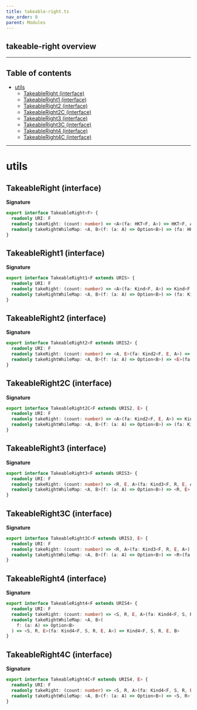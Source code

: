 ```yaml
---
title: takeable-right.ts
nav_order: 8
parent: Modules
---
```


## takeable-right overview

---

<h2 class="text-delta">Table of contents</h2>

- [utils](#utils)
  - [TakeableRight (interface)](#takeableright-interface)
  - [TakeableRight1 (interface)](#takeableright1-interface)
  - [TakeableRight2 (interface)](#takeableright2-interface)
  - [TakeableRight2C (interface)](#takeableright2c-interface)
  - [TakeableRight3 (interface)](#takeableright3-interface)
  - [TakeableRight3C (interface)](#takeableright3c-interface)
  - [TakeableRight4 (interface)](#takeableright4-interface)
  - [TakeableRight4C (interface)](#takeableright4c-interface)

---

# utils

## TakeableRight (interface)

**Signature**

```ts
export interface TakeableRight<F> {
  readonly URI: F
  readonly takeRight: (count: number) => <A>(fa: HKT<F, A>) => HKT<F, A>
  readonly takeRightWhileMap: <A, B>(f: (a: A) => Option<B>) => (fa: HKT<F, A>) => HKT<F, B>
}
```

## TakeableRight1 (interface)

**Signature**

```ts
export interface TakeableRight1<F extends URIS> {
  readonly URI: F
  readonly takeRight: (count: number) => <A>(fa: Kind<F, A>) => Kind<F, A>
  readonly takeRightWhileMap: <A, B>(f: (a: A) => Option<B>) => (fa: Kind<F, A>) => Kind<F, B>
}
```

## TakeableRight2 (interface)

**Signature**

```ts
export interface TakeableRight2<F extends URIS2> {
  readonly URI: F
  readonly takeRight: (count: number) => <A, E>(fa: Kind2<F, E, A>) => Kind2<F, E, A>
  readonly takeRightWhileMap: <A, B>(f: (a: A) => Option<B>) => <E>(fa: Kind2<F, E, A>) => Kind2<F, E, B>
}
```

## TakeableRight2C (interface)

**Signature**

```ts
export interface TakeableRight2C<F extends URIS2, E> {
  readonly URI: F
  readonly takeRight: (count: number) => <A>(fa: Kind2<F, E, A>) => Kind2<F, E, A>
  readonly takeRightWhileMap: <A, B>(f: (a: A) => Option<B>) => (fa: Kind2<F, E, A>) => Kind2<F, E, B>
}
```

## TakeableRight3 (interface)

**Signature**

```ts
export interface TakeableRight3<F extends URIS3> {
  readonly URI: F
  readonly takeRight: (count: number) => <R, E, A>(fa: Kind3<F, R, E, A>) => Kind3<F, R, E, A>
  readonly takeRightWhileMap: <A, B>(f: (a: A) => Option<B>) => <R, E>(fa: Kind3<F, R, E, A>) => Kind3<F, R, E, B>
}
```

## TakeableRight3C (interface)

**Signature**

```ts
export interface TakeableRight3C<F extends URIS3, E> {
  readonly URI: F
  readonly takeRight: (count: number) => <R, A>(fa: Kind3<F, R, E, A>) => Kind3<F, R, E, A>
  readonly takeRightWhileMap: <A, B>(f: (a: A) => Option<B>) => <R>(fa: Kind3<F, R, E, A>) => Kind3<F, R, E, B>
}
```

## TakeableRight4 (interface)

**Signature**

```ts
export interface TakeableRight4<F extends URIS4> {
  readonly URI: F
  readonly takeRight: (count: number) => <S, R, E, A>(fa: Kind4<F, S, R, E, A>) => Kind4<F, S, R, E, A>
  readonly takeRightWhileMap: <A, B>(
    f: (a: A) => Option<B>
  ) => <S, R, E>(fa: Kind4<F, S, R, E, A>) => Kind4<F, S, R, E, B>
}
```

## TakeableRight4C (interface)

**Signature**

```ts
export interface TakeableRight4C<F extends URIS4, E> {
  readonly URI: F
  readonly takeRight: (count: number) => <S, R, A>(fa: Kind4<F, S, R, E, A>) => Kind4<F, S, R, E, A>
  readonly takeRightWhileMap: <A, B>(f: (a: A) => Option<B>) => <S, R>(fa: Kind4<F, S, R, E, A>) => Kind4<F, S, R, E, B>
}
```
